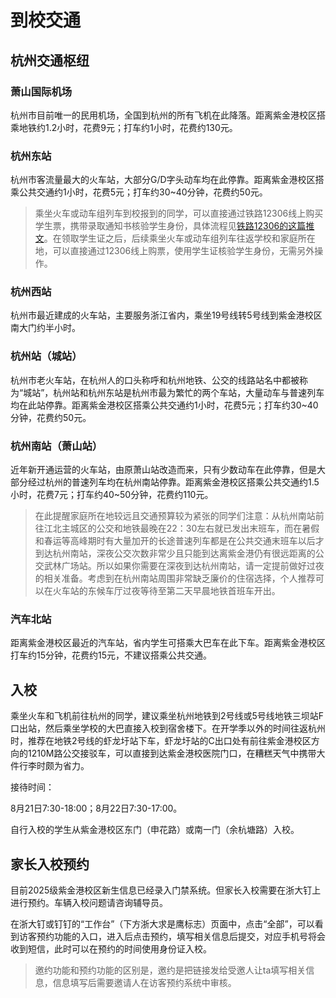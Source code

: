 # 到校交通

## 杭州交通枢纽

### 萧山国际机场

杭州市目前唯一的民用机场，全国到杭州的所有飞机在此降落。距离紫金港校区搭乘地铁约1.2小时，花费9元；打车约1小时，花费约130元。

### 杭州东站

杭州市客流量最大的火车站，大部分G/D字头动车均在此停靠。距离紫金港校区搭乘公共交通约1小时，花费5元；打车约30~40分钟，花费约50元。

> 乘坐火车或动车组列车到校报到的同学，可以直接通过铁路12306线上购买学生票，携带录取通知书核验学生身份，具体流程见[铁路12306的这篇推文](https://mp.weixin.qq.com/s/DtQizL0r4CqfC4onefS-sg)。在领取学生证之后，后续乘坐火车或动车组列车往返学校和家庭所在地，可以直接通过12306线上购票，使用学生证核验学生身份，无需另外操作。

### 杭州西站

杭州市最近建成的火车站，主要服务浙江省内，乘坐19号线转5号线到紫金港校区南大门约半小时。

### 杭州站（城站）

杭州市老火车站，在杭州人的口头称呼和杭州地铁、公交的线路站名中都被称为“城站”，杭州站和杭州东站是杭州市最为繁忙的两个车站，大量动车与普速列车均在此站停靠。距离紫金港校区搭乘公共交通约1小时，花费5元；打车约30~40分钟，花费约50元。

### 杭州南站（萧山站）

近年新开通运营的火车站，由原萧山站改造而来，只有少数动车在此停靠，但是大部分经过杭州的普速列车均在杭州南站停靠。距离紫金港校区搭乘公共交通约1.5小时，花费7元；打车约40~50分钟，花费约110元。
> 在此提醒家庭所在地较远且交通预算较为紧张的同学们注意：从杭州南站前往江北主城区的公交和地铁最晚在22：30左右就已发出末班车，而在暑假和春运等高峰期时有大量加开的长途普速列车都是在公共交通末班车以后才到达杭州南站，深夜公交次数非常少且只能到达离紫金港仍有很远距离的公交武林广场站。所以如果你需要在深夜到达杭州南站，请一定提前做好过夜的相关准备。考虑到在杭州南站周围非常缺乏廉价的住宿选择，个人推荐可以在火车站的东候车厅过夜等待至第二天早晨地铁首班车开出。

### 汽车北站

距离紫金港校区最近的汽车站，省内学生可搭乘大巴车在此下车。距离紫金港校区打车约15分钟，花费约15元，不建议搭乘公共交通。
<!--各交通枢纽地理位置见下图。图好像没了-->

## 入校

乘坐火车和飞机前往杭州的同学，建议乘坐杭州地铁到2号线或5号线地铁三坝站F口出站，然后乘坐学校的大巴直接入校到宿舍楼下。在开学季以外的时间往返杭州时，推荐在地铁2号线的虾龙圩站下车，虾龙圩站的C出口处有前往紫金港校区方向的1210M路公交接驳车，可以直接到达紫金港校医院门口，在糟糕天气中携带大件行李时颇为省力。

接待时间：

8月21日7:30-18:00；8月22日7:30-17:00。

自行入校的学生从紫金港校区东门（申花路）或南一门（余杭塘路）入校。

## 家长入校预约

目前2025级紫金港校区新生信息已经录入门禁系统。但家长入校需要在浙大钉上进行预约。车辆入校问题请咨询辅导员。

在浙大钉或钉钉的“工作台”（下方浙大求是鹰标志）页面中，点击“全部”，可以看到访客预约功能的入口，进入后点击预约，填写相关信息后提交，对应手机号将会收到短信，此时可以在预约的时间使用身份证入校。

> 邀约功能和预约功能的区别是，邀约是把链接发给受邀人让ta填写相关信息，信息填写后需要邀请人在访客预约系统中审核。
